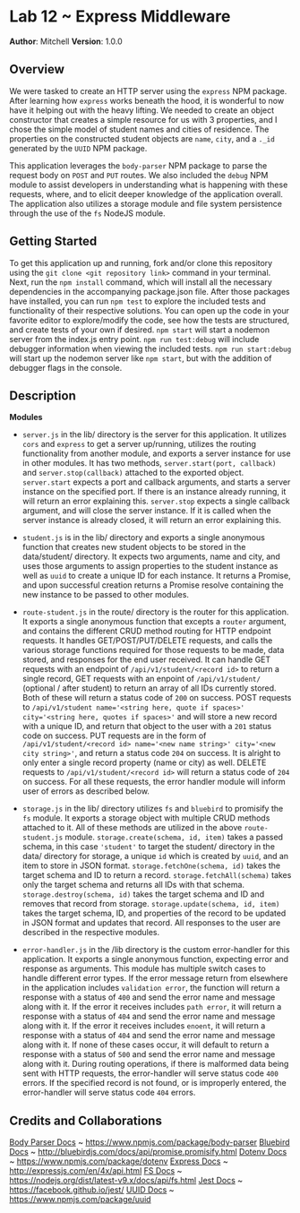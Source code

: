 # Lab 12 ~ Express Middleware

**Author**: Mitchell
**Version**: 1.0.0

## Overview
We were tasked to create an HTTP server using the `express` NPM package. After learning how `express` works beneath the hood, it is wonderful to now have it helping out with the heavy lifting. We needed to create an object constructor that creates a simple resource for us with 3 properties, and I chose the simple model of student names and cities of residence. The properties on the constructed student objects are `name`, `city`, and a `._id` generated by the `UUID` NPM package. 

This application leverages the `body-parser` NPM package to parse the request body on `POST` and `PUT` routes. We also included the `debug` NPM module to assist developers in understanding what is happening with these requests, where, and to elicit deeper knowledge of the application overall. The application also utilizes a storage module and file system persistence through the use of the `fs` NodeJS module.

## Getting Started
To get this application up and running, fork and/or clone this repository using the `git clone <git repository link>` command in your terminal. Next, run the `npm install` command, which will install all the necessary dependencies in the accompanying package.json file. After those packages have installed, you can run `npm test` to explore the included tests and functionality of their respective solutions. You can open up the code in your favorite editor to explore/modify the code, see how the tests are structured, and create tests of your own if desired. `npm start` will start a nodemon server from the index.js entry point. `npm run test:debug` will include debugger information when viewing the included tests. `npm run start:debug` will start up the nodemon server like `npm start`, but with the addition of debugger flags in the console.

## Description
**Modules**
* `server.js` in the lib/ directory is the server for this application. It utilizes `cors` and `express` to get a server up/running, utilizes the routing functionality from another module, and exports a server instance for use in other modules. It has two methods, `server.start(port, callback)` and `server.stop(callback)` attached to the exported object. `server.start` expects a port and callback arguments, and starts a server instance on the specified port. If there is an instance already running, it will return an error explaining this. `server.stop` expects a single callback argument, and will close the server instance. If it is called when the server instance is already closed, it will return an error explaining this.

* `student.js` is in the lib/ directory and exports a single anonymous function that creates new student objects to be stored in the data/student/ directory. It expects two arguments, name and city, and uses those arguments to assign properties to the student instance as well as `uuid` to create a unique ID for each instance. It returns a Promise, and upon successful creation returns a Promise resolve containing the new instance to be passed to other modules.

* `route-student.js` in the route/ directory is the router for this application. It exports a single anonymous function that excepts a `router` argument, and contains the different CRUD method routing for HTTP endpoint requests. It handles GET/POST/PUT/DELETE requests, and calls the various storage functions required for those requests to be made, data stored, and responses for the end user received. It can handle GET requests with an endpoint of `/api/v1/student/<record id>` to return a single record, GET requests with an enpoint of `/api/v1/student/` (optional / after student) to return an array of all IDs currently stored. Both of these will return a status code of `200` on success. POST requests to `/api/v1/student name='<string here, quote if spaces>' city='<string here, quotes if spaces>'` and will store a new record with a unique ID, and return that object to the user with a `201` status code on success. PUT requests are in the form of `/api/v1/student/<record id> name='<new name string>' city='<new city string>'`, and return a status code `204` on success. It is alright to only enter a single record property (name or city) as well. DELETE requests to `/api/v1/student/<record id>` will return a status code of `204` on success. For all these requests, the error handler module will inform user of errors as described below.

* `storage.js` in the lib/ directory utilizes `fs` and `bluebird` to promisify the `fs` module. It exports a storage object with multiple CRUD methods attached to it. All of these methods are utilized in the above `route-student.js` module. `storage.create(schema, id, item)` takes a passed schema, in this case `'student'` to target the student/ directory in the data/ directory for storage, a unique `id` which is created by `uuid`, and an item to store in JSON format. `storage.fetchOne(schema, id)` takes the target schema and ID to return a record. `storage.fetchAll(schema)` takes only the target schema and returns all IDs with that schema. `storage.destroy(schema, id)` takes the target schema and ID and removes that record from storage. `storage.update(schema, id, item)` takes the target schema, ID, and properties of the record to be updated in JSON format and updates that record. All responses to the user are described in the respective modules.

* `error-handler.js` in the /lib directory is the custom error-handler for this application. It exports a single anonymous function, expecting error and response as arguments. This module has multiple switch cases to handle different error types. If the error message return from elsewhere in the application includes `validation error`, the function will return a response with a status of `400` and send the error name and message along with it. If the error it receives includes `path error`, it will return a response with a status of `404` and send the error name and message along with it. If the error it receives includes `enoent`, it will return a response with a status of `404` and send the error name and message along with it. If none of these cases occur, it will default to return a response with a status of `500` and send the error name and message along with it. During routing operations, if there is malformed data being sent with HTTP requests, the error-handler will serve status code `400` errors. If the specified record is not found, or is improperly entered, the error-handler will serve status code `404` errors.


## Credits and Collaborations
[Body Parser Docs](https://www.npmjs.com/package/body-parser) ~ https://www.npmjs.com/package/body-parser
[Bluebird Docs](http://bluebirdjs.com/docs/api/promise.promisify.html) ~ http://bluebirdjs.com/docs/api/promise.promisify.html
[Dotenv Docs](https://www.npmjs.com/package/dotenv) ~ https://www.npmjs.com/package/dotenv
[Express Docs](http://expressjs.com/en/4x/api.html) ~ http://expressjs.com/en/4x/api.html
[FS Docs](https://nodejs.org/dist/latest-v9.x/docs/api/fs.html) ~ https://nodejs.org/dist/latest-v9.x/docs/api/fs.html
[Jest Docs](https://facebook.github.io/jest/) ~ https://facebook.github.io/jest/
[UUID Docs](https://www.npmjs.com/package/uuid) ~ https://www.npmjs.com/package/uuid